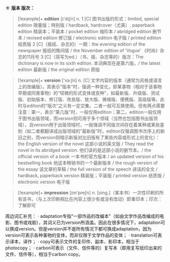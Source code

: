☀ <span class="category">**版本 版次：**</span>
>[!example]+ <span class="vocabulary">**edition**</span> [ɪ'dɪʃn] 
> <span class="definition">n. 1 [C] 图书出版的形式：</span>limited, special edition 限量版；特别版 / hardback, hardcover（尤美）, paperback edition 精装本；平装本 / pocket edition 袖珍本 / abridged edition 删节本 / revised edition 修订版 / electronic edition 电子版 / printed edition 纸质版 <span class="definition">2 [C]（报纸、杂志的）一期：</span>the evening edition of the newspaper 报纸的晚间版 / the November edition of ‘Vogue’ 《时尚》杂志的11月号 <span class="definition">3 [C]（简写为ed.）（书、报、杂志等的）版次：</span>The dictionary is now in its sixth edition. 本词典现在是第六版。/ the latest edition 最新版 / the original edition 原版

>[!example]+ <span class="vocabulary">**version**</span> ['və:ʃn] 
> <span class="definition">n. [C] 文字内容的版本（通常为风格或语言上的改编版）。其表示“版本”时，强调一种变化，即某事物（相对于该事物早期或同类事物）的“轻微的形式变体或变种”，如最新版、升级版、测试版、初始版本、修订版、改良版、放大版、微缩版、便携版、高级版等。此时与edition的“版次”之义有一定交集，二者一般可互换使用。但有两点需要注意：第一，表示“第几版”时，一般仅用edition；第二，edition一般仅用于图书出版领域，而version则可用于多个领域（当然也包括图书出版领域），且version用于出版领域时，一般强调不同版次间存在着某种或某些差别（如二者都翻译成出版领域的“最新版”时，edition仅强调图书次序上的新旧之别，而version则暗示新版对比旧版有了某些内容或形式上的变化）：</span>the English version of the novel 这部小说的英文版 / They read the novel in its abridged version. 他们读的是这部小说的删节本。/ the official version of a book 一本书的官方版本 / an updated version of his bestselling book 他这本畅销书的一个最新版本 / the rough version of the essay 该文章的草稿 / the full version of the speech 讲话的全文 / hardback, paperback version 精装版；平装版 / printed version 纸质版 / electronic version 电子版

>[!example]+ <span class="vocabulary">**impression**</span> [ɪm'preʃn] 
> <span class="definition">n. [sing.]（某本书）一次性印刷的所有该书，（与上次印刷相比在内容上很少有或没有改动）即重印本；印次：</span>了解即可

周边词汇补充：
· adaptation专指“一部作品的改编本”（如由文学作品改编成的电影、图书或戏剧），其词义已为version所涵盖。因此在很多情况下，adaptation可以换成version。但是version并不是所有情况下都可换成adaptation，因为version可表示各种事物的变体，而非仅限于文学作品的变体；
· translation可表示译本，译作；
· copy可表示文件的复印件、副本、影印本，相当于photocopy；
· carbon可表示（文件、信件等的）复写本（即用复写纸印出来的文件、信件等），相当于carbon copy。
